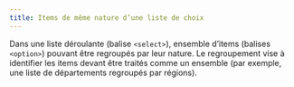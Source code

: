 ```yaml
---
title: Items de même nature d’une liste de choix 
---
```


Dans une liste déroulante (balise `<select>`), ensemble d’items (balises
`<option>`) pouvant être regroupés par leur nature. Le regroupement vise à
identifier les items devant être traités comme un ensemble (par exemple, une
liste de départements regroupés par régions).

